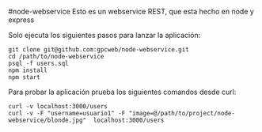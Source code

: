 #node-webservice
Esto es un webservice REST, que esta hecho en node y express

Solo ejecuta los siguientes pasos para lanzar la aplicación:

```
git clone git@github.com:gpcweb/node-webservice.git
cd /path/to/node-webservice
psql -f users.sql
npm install
npm start
```

Para probar la aplicación prueba los siguientes comandos desde curl:

```
curl -v localhost:3000/users
curl -v -F "username=usuario1" -F "image=@/path/to/project/node-webservice/blonde.jpg"  localhost:3000/users
```
